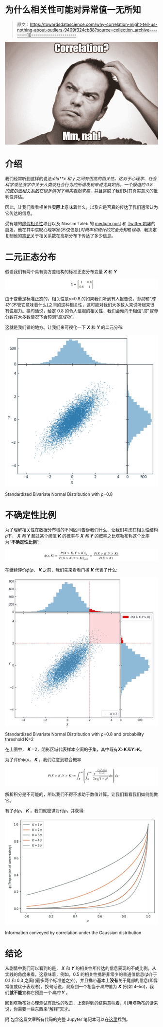 # 为什么相关性可能对异常值一无所知

> 原文：<https://towardsdatascience.com/why-correlation-might-tell-us-nothing-about-outliers-9409f324cb88?source=collection_archive---------10----------------------->

![](img/fc1e81b21a74bfcff495e32cefb5cf65.png)

# 介绍

我们经常听到这样的说法:*àla**x 和 y 之间有很高的相关性。*这对于心理学、社会科学或经济学中关于人类或社会行为的所谓发现来说尤其如此。一个报道的 0.8 的[皮尔逊相关系数](https://en.wikipedia.org/wiki/Pearson_correlation_coefficient)在很多情况下确实看起来*高*，并且逃脱了我们对其真实意义的批判性评估。

因此，让我们看看相关性**实际上**意味着什么，以及它是否真的传达了我们通常认为它传达的信息。

受有趣的[虚假相关性](https://www.tylervigen.com/spurious-correlations)项目以及 Nassim Taleb 的 [medium post](https://medium.com/incerto/iq-is-largely-a-pseudoscientific-swindle-f131c101ba39) 和 [Twitter 咆哮](https://twitter.com/nntaleb)的启发，他在其中哀叹心理学家(不仅仅是)*对概率和统计的完全无知*和*误用*，我决定复制他的[笔记](https://twitter.com/nntaleb/status/1135116646442590208)关于相关系数在高斯分布下传达了多少信息。

# 二元正态分布

假设我们有两个具有协方差结构的标准正态分布变量 ***X*** 和 ***Y***

![](img/1bcfe012ecdcb1a64064b81f6817b94a.png)

由于变量是标准正态的，相关性是𝜌=0.8.的如果我们听到有人报告说，*智商*和“*成功*”(不管它意味着什么)之间的这种相关性，这可能对我们大多数人来说听起来很有说服力。换句话说，给定 0.8 的令人信服的相关性，我们会倾向于相信“*高*”*智商*分数在大多数情况下会预测“*高成功*”。

这就是我们错的地方。让我们来可视化一下 ***X*** 和 ***Y*** 的二元分布:

![](img/6b32baf14b63835cd9d09f7827a9c8c5.png)

Standardized Bivariate Normal Distribution with ρ=0.8

# 不确定性比例

为了理解相关性在数据分布域的不同区间告诉我们什么，让我们考虑在相关性结构𝜌下， ***X*** *和* ***Y*** 超过某个阈值 ***K*** 的概率与 ***X*** *和* ***Y*** 的概率之比塔勒布称这个比率为“**不确定性比例**”:

![](img/144cf9aa774cb96fa663c7b08c4ce12c.png)

在继续评价𝜙(𝜌、 **𝐾** 之前，我们先来看看门槛 ***K*** 代表了什么:

![](img/be47b933ef81cf1311220ee3c24e4507.png)

Standardized Bivariate Normal Distribution with ρ=0.8 and probability threshold **K**=2

在上图中， ***K*** =2，阴影区域代表样本空间的子集，其中既有***X***>***K****和****Y***>***K***。

为了评价𝜙(𝜌， ***K*** ，我们注意到联合概率

![](img/4453c877399f0f5ba8d27803cbad5856.png)

解析积分是不可能的，所以我们不得不求助于数值计算。让我们看看我们如何能做它。

有了𝜙(𝜌， **𝐾** ，我们就密谋对付𝜌，并获得:

![](img/bf15b27abfe989f49c2d4e686b02d832.png)

Information conveyed by correlation under the Gaussian distribution

# 结论

从剧情中我们可以看到的是， ***X*** 和 ***Y*** 的相关性所传达的信息表现的不成比例。从实践的角度来看，这意味着，例如，0.5 的相关性携带非常少的普通值信息(𝜙介于 0.1 和 0.3 之间)(最多两个标准差之外)，并且携带基本上**没有**关于尾部的信息(即异常值或优于表现者)。换句话说，观察到一个相当于*高的*值为 ***X*** (例如 4–5σ)，我们**就不能**宣称它预测一个*高的* ***Y*** 。

回到塔勒布对心理测试有效性的攻击，上面得到的结果意味着，引用塔勒布的话来说，你需要一些东西来“解释”天才。

附:包含这篇文章所有代码的完整 Jupyter 笔记本可以在[这里](https://github.com/Gev7191/Sketches-in-Probability-and-Statistics/blob/master/Why%20correlation%20might%20tell%20us%20nothing%20about%20outliers.ipynb)找到。
